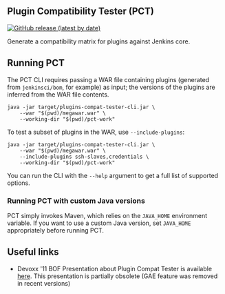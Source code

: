 Plugin Compatibility Tester (PCT)
------

[![GitHub release (latest by date)](https://img.shields.io/github/v/release/jenkinsci/plugin-compat-tester?label=changelog)](https://github.com/jenkinsci/plugin-compat-tester/releases)

Generate a compatibility matrix for plugins against Jenkins core.

## Running PCT

The PCT CLI requires passing a WAR file containing plugins (generated from `jenkinsci/bom`, for example) as input;
the versions of the plugins are inferred from the WAR file contents.

```shell
java -jar target/plugins-compat-tester-cli.jar \
    --war "$(pwd)/megawar.war" \
    --working-dir "$(pwd)/pct-work"
```

To test a subset of plugins in the WAR, use `--include-plugins`:

```shell
java -jar target/plugins-compat-tester-cli.jar \
    --war "$(pwd)/megawar.war" \
    --include-plugins ssh-slaves,credentials \
    --working-dir "$(pwd)/pct-work"
```

You can run the CLI with the `--help` argument to get a full list of supported options.

### Running PCT with custom Java versions

PCT simply invokes Maven, which relies on the `JAVA_HOME` environment variable.
If you want to use a custom Java version, set `JAVA_HOME` appropriately before running PCT.

## Useful links

* Devoxx '11 BOF Presentation about Plugin Compat Tester is available [here](http://www.slideshare.net/fcamblor/devoxx-2011-jenkins-bof-on-plugin-compatibility-tester). This presentation is partially obsolete (GAE feature was removed in recent versions)
